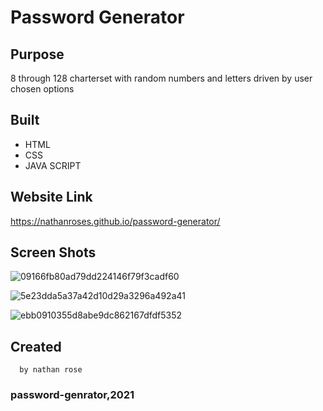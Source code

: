 # Password Generator

## Purpose 
 8 through 128 charterset with random numbers and letters driven by user chosen options

## Built 
* HTML
* CSS
* JAVA SCRIPT

## Website Link
https://nathanroses.github.io/password-generator/

## Screen Shots
![09166fb80ad79dd224146f79f3cadf60](https://user-images.githubusercontent.com/87315662/132160774-ec7082e4-eb07-45a5-b0d5-bbf18782d58d.png)

![5e23dda5a37a42d10d29a3296a492a41](https://user-images.githubusercontent.com/87315662/132160886-174bae78-d064-4179-a18b-1ba0fd2934ba.png)

![ebb0910355d8abe9dc862167dfdf5352](https://user-images.githubusercontent.com/87315662/132160954-54057310-9614-41cf-8405-773fa081b2e1.png)


## Created
      by nathan rose

### password-genrator,2021
